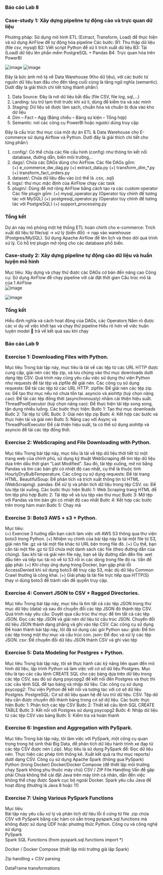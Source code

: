 ### Báo cáo Lab 8
### Case-study 1: Xây dựng pipeline tự động cào và trực quan dữ liệu 
Phương pháp: Sử dụng mô hình ETL (Extract, Transform, Load) để thực hiện và sử dụng AirFlow để tự động hóa pipeline
Các bước:
B1: Thu thập dữ liệu (file csv, mysql)
B2: Viết script Python để xử lí trích xuất dữ liệu
B3: Tải (Load) dữ liệu lên phần mềm PostgreSQL + Pandas
B4: Trực quan hóa trên PowerBI


![image](https://github.com/user-attachments/assets/c89b1d4b-aff0-4c3b-966a-eb685d85e314)
![image](https://github.com/user-attachments/assets/0a58dbe6-6842-4ac8-ace5-6ddf6aa34670)

Đây là bức ảnh mô tả về Data Warehouse (Kho dữ liệu), với các bước từ nguồn dữ liệu ban đầu cho đến tầng cuối cùng là tầng ngữ nghĩa (semantic). Dưới đây là giải thích chi tiết từng thành phần:\
1. Data Source: Đây là nơi dữ liệu bắt đầu (file CSV, file log, sql,…)
2. Landing: lưu trữ tạm thời trước khi xử lí, dùng để kiểm tra và xác minh
3. Staging: Dữ liệu sẽ được làm sạch, chuẩn hóa và chuẩn bị đưa vào kho dữ liệu
4. Dim – Fact – Agg (Bảng chiều – Bảng sự kiện – Tổng hợp)
5. Semantic: nơi các công cụ PowerBI hoặc ngươci dùng truy cập

Đây là cấu trúc thư mục của một dự án ETL & Data Warehouse cho E-commerce sử dụng Airflow và Python. Dưới đây là giải thích chi tiết cho từng phần:\
1. config/: Có thể chứa các file cấu hình (config) như thông tin kết nối database, đường dẫn, biến môi trường,..
2. dags/: Chứa các DAGs dùng cho AirFlow.
Các file DAGs gồm: <br>
(+) e_commerce_dw_dag.py 
(+) extract_data.py
(+) transform_dim_*.py
(+) transform_fact_orders.py
3. dataset/: Chứa dữ liệu đầu vào (có thể là .csv, .sql)
4. logs/: thư mục mặc định của AirFlow chạy các task
5. plugin/: Dùng để mở rộng AirFlow bằng cách tạo ra các custom operator
Các file plugin gồm: 
(+) mysql_operator.py (Operator tùy chỉnh để tương tác với MySQL)
(+) postgresql_operator.py (Operator tùy chỉnh để tương tác với PostgreSQL)
(+) support_processing.py



### Tổng kết
Dự án này mô phỏng một hệ thống ETL hoàn chỉnh cho e-commerce:
Trích xuất dữ liệu từ file/sql → xử lý (biến đổi) → nạp vào warehouse (Postgres/MySQL).
Sử dụng Apache Airflow để lên lịch và theo dõi quá trình xử lý.
Có hỗ trợ plugin mở rộng cho các database phổ biến.

### Case-study 2: Xây dựng pipeline tự động cào dữ liệu và huấn luyện mô hình
Mục tiêu: Xây dựng và chạy thử được các DAGs cơ bản đến nâng cao
Công cụ: Sử dụng AirFlow để chạy pipeline với cài đặt thời gian
Cấu trúc mô tả của 1 AirFlow\
![image](https://github.com/user-attachments/assets/1c40c9fc-d74c-47f6-9b61-5d852e5b6f5a)

![image](https://github.com/user-attachments/assets/64ebbf9c-180e-4f88-8670-582ca8d6a4b5)

### Tổng kết 
Hiểu định nghĩa và cách hoạt động của DAGs, các Operators
Nắm rõ được các ví dụ về việc khởi tạo và chạy thử pipeline
Hiểu rõ hơn về việc huấn luyện model  trả về kết quả sau khi chạy


### Báo cáo Lab 9
### Exercise 1: Downloading Files with Python.
Mục tiêu
Trong bài tập này, mục tiêu là tải về các tệp từ các URL HTTP được cung cấp, giải nén các tệp zip, và lưu chúng vào thư mục downloads dưới dạng tệp CSV. Quá trình này cũng yêu cầu việc sử dụng thư viện Python như requests để tải tệp và zipfile để giải nén.
Các công cụ sử dụng
requests: Để tải các tệp từ các URL HTTP.
zipfile: Để giải nén các tệp zip.
os: Để tạo thư mục nếu nó chưa tồn tại.
asyncio và aiohttp (tuỳ chọn nâng cao): Để tải các tệp đồng thời (asynchronously) nhằm cải thiện hiệu suất.
ThreadPoolExecutor (tuỳ chọn nâng cao): Để thực hiện tải tệp song song, tận dụng nhiều luồng.
Các bước thực hiện:
Bước 1: Tạo thư mục downloads
Bước 2: Tải tệp từ URL
Bước 3: Giải nén tệp zip
Bước 4: Kết hợp các bước và thực hiện tải và giải nén
Bước 5: Nâng cao với Async và ThreadPoolExecutor
Để cải thiện hiệu suất, ta có thể sử dụng aiohttp và asyncio để tải các tệp đồng thời. 

### Exercise 2: WebScraping and File Downloading with Python.
Mục tiêu
Trong bài tập này, mục tiêu là tải về tệp dữ liệu thời tiết từ một trang web của chính phủ, sử dụng kỹ thuật WebScraping để tìm tệp dữ liệu dựa trên dấu thời gian "Last Modified". Sau đó, tải tệp xuống, mở nó bằng Pandas và tìm các bản ghi có nhiệt độ cao nhất, cụ thể là thuộc tính HourlyDryBulbTemperature.
Các công cụ sử dụng
requests: Để tải trang HTML.
BeautifulSoup: Để phân tích và trích xuất thông tin từ HTML (WebScraping).
pandas: Để xử lý và phân tích dữ liệu trong tệp CSV.
os: Để lưu tệp tải xuống.
Các bước thực hiện
Bước 1: Web Scraping trang HTML để tìm tệp phù hợp
Bước 2: Tải tệp về và lưu tệp vào thư mục
Bước 3: Mở tệp với Pandas và tìm bản ghi có nhiệt độ cao nhất
Bước 4: Kết hợp các bước trên trong hàm main
Bước 5: Chạy mã

### Exercise 3: Boto3 AWS + s3 + Python.
Mục tiêu: \
(+) Exercise 3 hướng dẫn bạn cách làm việc với AWS S3 thông qua thư viện boto3 trong Python.
(+) Nhiệm vụ chính của bài tập này là tải một file từ S3, giải nén file .gz và tải một file khác từ URL bên trong file đó.
(+) Cụ thể, bạn cần tải một file .gz từ S3 chứa một danh sách các file (theo đường dẫn của chúng). Sau khi tải và giải nén file này, bạn sẽ lấy đường dẫn đến file .wet đầu tiên và tiếp tục tải nó về từ S3 rồi in các dòng trong file đó ra.
Vấn đề gặp phải:
(+) Khi chạy ứng dụng trong Docker, bạn gặp phải lỗi AccessDenied khi sử dụng boto3 để truy cập S3, mặc dù dữ liệu Common Crawl thường là công khai.
(+) Giải pháp là tải file trực tiếp qua HTTP(S) thay vì dùng boto3 để tránh vấn đề quyền truy cập.

### Exercise 4: Convert JSON to CSV + Ragged Directories.
Mục tiêu
Trong bài tập này, mục tiêu là tìm tất cả các tệp JSON trong thư mục dữ liệu (data) và sau đó chuyển đổi các tệp JSON đó thành tệp CSV. Quá trình này yêu cầu:
Duyệt qua cấu trúc thư mục để tìm tất cả các tệp JSON.
Đọc các tệp JSON và giải nén dữ liệu từ cấu trúc JSON.
Chuyển đổi dữ liệu JSON thành dạng phẳng và ghi vào tệp CSV.
Các công cụ sử dụng
Để hoàn thành bài tập này, tôi đã sử dụng các gói Python sau:
glob: Để tìm các tệp trong một thư mục và cấu trúc con.
json: Để đọc và xử lý các tệp JSON.
csv: Để chuyển đổi dữ liệu JSON thành CSV và ghi vào tệp

### Exercise 5: Data Modeling for Postgres + Python.
Mục tiêu
Trong bài tập này, tôi sẽ thực hành các kỹ năng liên quan đến mô hình dữ liệu, lập trình Python và làm việc với cơ sở dữ liệu Postgres. Mục tiêu là tạo các câu lệnh CREATE SQL cho các bảng dựa trên dữ liệu trong các tệp CSV, sau đó sử dụng psycopg2 để kết nối đến Postgres và thực thi các câu lệnh SQL để tạo bảng và nhập dữ liệu.
Các công cụ sử dụng
psycopg2: Thư viện Python để kết nối và tương tác với cơ sở dữ liệu Postgres.
PostgreSQL: Cơ sở dữ liệu quan hệ để lưu trữ dữ liệu.
CSV: Tệp dữ liệu cần được chuyển đổi thành bảng trong cơ sở dữ liệu.
Các bước thực hiện
Bước 1: Phân tích các tệp CSV
Bước 2: Thiết kế câu lệnh SQL CREATE TABLE
Bước 3: Kết nối với Postgres sử dụng psycopg2
Bước 4: Nhập dữ liệu từ các tệp CSV vào bảng
Bước 5: Kiểm tra và hoàn thanh

### Exercise 6: Ingestion and Aggregation with PySpark.
Mục tiêu
Trong bài tập này, tôi làm việc với PySpark, một công cụ quan trọng trong hệ sinh thái Big Data, để phân tích dữ liệu hành trình xe đạp từ các tệp CSV được nén (.zip). Mục tiêu là sử dụng PySpark để:
Đọc dữ liệu nén.
Thực hiện các phép tính thống kê.
Xuất kết quả ra thư mục reports/ dưới dạng CSV.
Công cụ sử dụng
Apache Spark (thông qua PySpark)
Python (trong Docker)
Docker/Docker Compose (để thiết lập môi trường chạy Spark không phụ thuộc máy chủ)
CSV / ZIP File Handling
Vấn đề gặp phải
Chưa không thể cài đặt Java trên máy tính cá nhân, dẫn đến việc không thể chạy được Spark cục bộ ngoài Docker. Spark yêu cầu Java để hoạt động (thường là Java 8 hoặc 11)

### Exercise 7: Using Various PySpark Functions
Mục tiêu \
Bài tập này yêu cầu xử lý và phân tích dữ liệu lỗi ổ cứng từ file .zip chứa CSV với PySpark bằng các hàm có sẵn trong pyspark.sql.functions mà không được sử dụng UDF hoặc phương thức Python.
Công cụ và công nghệ sử dụng\
PySpark\
Spark SQL Functions (from pyspark.sql.functions import *)

Docker / Docker Compose (thiết lập môi trường giả lập Spark)

Zip handling + CSV parsing

DataFrame transformations











